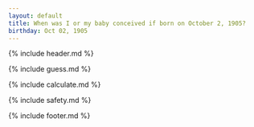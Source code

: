 ```yaml
---
layout: default
title: When was I or my baby conceived if born on October 2, 1905?
birthday: Oct 02, 1905
---
```


{% include header.md %}

{% include guess.md %}

{% include calculate.md %}

{% include safety.md %}

{% include footer.md %}



